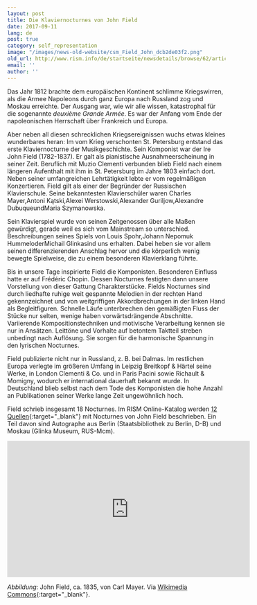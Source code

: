 ```yaml
---
layout: post
title: Die Klaviernocturnes von John Field
date: 2017-09-11
lang: de
post: true
category: self_representation
image: "/images/news-old-website/csm_Field_John_dcb2de03f2.png"
old_url: http://www.rism.info/de/startseite/newsdetails/browse/62/article/64/john-fields-piano-nocturnes.html
email: ''
author: ''
---
```


Das Jahr 1812 brachte dem europäischen Kontinent schlimme Kriegswirren, als die Armee Napoleons durch ganz Europa nach Russland zog und Moskau erreichte. Der Ausgang war, wie wir alle wissen, katastrophal für die sogenannte _deuxième Grande Armée_. Es war der Anfang vom Ende der napoleonischen Herrschaft über Frankreich und Europa.

Aber neben all diesen schrecklichen Kriegsereignissen wuchs etwas kleines wunderbares heran: Im vom Krieg verschonten St. Petersburg entstand das erste Klaviernocturne der Musikgeschichte. Sein Komponist war der Ire John Field (1782-1837). Er galt als pianistische Ausnahmeerscheinung in seiner Zeit. Beruflich mit Muzio Clementi verbunden blieb Field nach einem längeren Aufenthalt mit ihm in St. Petersburg im Jahre 1803 einfach dort. Neben seiner umfangreichen Lehrtätigkeit lebte er vom regelmäßigen Konzertieren. Field gilt als einer der Begründer der Russischen Klavierschule. Seine bekanntesten Klavierschüler waren Charles Mayer,Antoni Kątski,Alexei Werstowski,Alexander Guriljow,Alexandre DubuqueundMaria Szymanowska.

Sein Klavierspiel wurde von seinen Zeitgenossen über alle Maßen gewürdigt, gerade weil es sich vom Mainstream so unterschied. Beschreibungen seines Spiels von Louis Spohr,Johann Nepomuk HummeloderMichail Glinkasind uns erhalten. Dabei heben sie vor allem seinen differenzierenden Anschlag hervor und die körperlich wenig bewegte Spielweise, die zu einem besonderen Klavierklang führte.

Bis in unsere Tage inspirierte Field die Komponisten. Besonderen Einfluss hatte er auf Frédéric Chopin. Dessen Nocturnes festigten dann unsere Vorstellung von dieser Gattung Charakterstücke. Fields Nocturnes sind durch liedhafte ruhige weit gespannte Melodien in der rechten Hand gekennzeichnet und von weitgriffigen Akkordbrechungen in der linken Hand als Begleitfiguren. Schnelle Läufe unterbrechen den gemäßigten Fluss der Stücke nur selten, wenige haben vorwärtsdrängende Abschnitte. Variierende Kompositionstechniken und motivische Verarbeitung kennen sie nur in Ansätzen. Leittöne und Vorhalte auf betontem Taktteil streben unbedingt nach Auflösung. Sie sorgen für die harmonische Spannung in den lyrischen Nocturnes.

Field publizierte nicht nur in Russland, z. B. bei Dalmas. Im restlichen Europa verlegte im größeren Umfang in Leipzig Breitkopf & Härtel seine Werke, in London Clementi & Co. und in Paris Pacini sowie Richault & Momigny, wodurch er international dauerhaft bekannt wurde. In Deutschland blieb selbst nach dem Tode des Komponisten die hohe Anzahl an Publikationen seiner Werke lange Zeit ungewöhnlich hoch.

Field schrieb insgesamt 18 Nocturnes. Im RISM Online-Katalog werden [12 Quellen](https://opac.rism.info/search?View=rism&author=field&title=nocturnes&Language=en){:target="_blank"} mit Nocturnes von John Field beschrieben. Ein Teil davon sind Autographe aus Berlin (Staatsbibliothek zu Berlin, D-B) und Moskau (Glinka Museum, RUS-Mcm).

<iframe width="560" height="315" src="https://www.youtube.com/embed/MPFv7FyuSlI" frameborder="0" allowfullscreen></iframe>


_Abbildung_: John Field, ca. 1835, von Carl Mayer. Via [Wikimedia Commons](https://commons.wikimedia.org/wiki/File:John_Field.png){:target="_blank"}.


